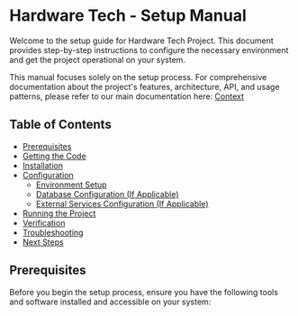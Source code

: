 # Hardware Tech - Setup Manual

Welcome to the setup guide for Hardware Tech Project. This document provides step-by-step instructions to configure the necessary environment and get the project operational on your system.

This manual focuses solely on the setup process. For comprehensive documentation about the project's features, architecture, API, and usage patterns, please refer to our main documentation here: [Context](https://github.com/Azenith-Solutions/documentation-START-HERE)

## Table of Contents

*   [Prerequisites](#prerequisites)
*   [Getting the Code](#getting-the-code)
*   [Installation](#installation)
*   [Configuration](#configuration)
    *   [Environment Setup](#environment-setup)
    *   [Database Configuration (If Applicable)](#database-configuration-if-applicable)
    *   [External Services Configuration (If Applicable)](#external-services-configuration-if-applicable)
*   [Running the Project](#running-the-project)
*   [Verification](#verification)
*   [Troubleshooting](#troubleshooting)
*   [Next Steps](#next-steps)

## Prerequisites

Before you begin the setup process, ensure you have the following tools and software installed and accessible on your system:
